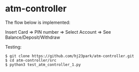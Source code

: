 # atm-controller
The flow below is implemented:

Insert Card => PIN number => Select Account => See Balance/Deposit/Withdraw

Testing:
```
$ git clone https://github.com/hj23park/atm-controller.git
$ cd atm-controller/src
$ python3 test_atm_controller_1.py
```
